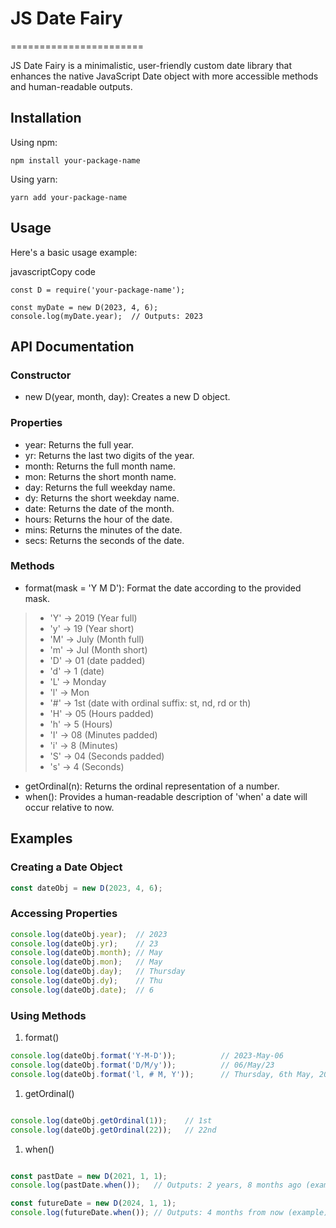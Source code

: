 # JS Date Fairy
=======================

JS Date Fairy is a minimalistic, user-friendly custom date library that enhances the native JavaScript Date object with more accessible methods and human-readable outputs.

Installation
------------

Using npm:
```
npm install your-package-name
```

Using yarn:

```
yarn add your-package-name
```

Usage
-----

Here's a basic usage example:

javascriptCopy code

```
const D = require('your-package-name');

const myDate = new D(2023, 4, 6);
console.log(myDate.year);  // Outputs: 2023
```

API Documentation
-----------------

### Constructor

-   new D(year, month, day): Creates a new D object.

### Properties

-   year: Returns the full year.
-   yr: Returns the last two digits of the year.
-   month: Returns the full month name.
-   mon: Returns the short month name.
-   day: Returns the full weekday name.
-   dy: Returns the short weekday name.
-   date: Returns the date of the month.
-   hours: Returns the hour of the date.
-   mins: Returns the minutes of the date.
-   secs: Returns the seconds of the date.

### Methods

-   format(mask = 'Y M D'): Format the date according to the provided mask.
  >* 'Y' -> 2019 (Year full)
  >* 'y' -> 19 (Year short)
  >* 'M' -> July (Month full)
  >* 'm' -> Jul (Month short)
  >* 'D' -> 01 (date padded)
  >* 'd' -> 1 (date)
  >* 'L' -> Monday
  >* 'l' -> Mon
  >* '#' -> 1st (date with ordinal suffix: st, nd, rd or th)
  >* 'H' -> 05 (Hours padded)
  >* 'h' -> 5 (Hours)
  >* 'I' -> 08 (Minutes padded)
  >* 'i' -> 8 (Minutes)
  >* 'S' -> 04 (Seconds padded)
  >* 's' -> 4 (Seconds)
-   getOrdinal(n): Returns the ordinal representation of a number.
-   when(): Provides a human-readable description of 'when' a date will occur relative to now.

Examples
--------

### Creating a Date Object

```javascript
const dateObj = new D(2023, 4, 6);
```

### Accessing Properties

```javascript
console.log(dateObj.year);  // 2023
console.log(dateObj.yr);    // 23
console.log(dateObj.month); // May
console.log(dateObj.mon);   // May
console.log(dateObj.day);   // Thursday
console.log(dateObj.dy);    // Thu
console.log(dateObj.date);  // 6
```
### Using Methods

1.  format()

```javascript
console.log(dateObj.format('Y-M-D'));          // 2023-May-06
console.log(dateObj.format('D/M/y'));          // 06/May/23
console.log(dateObj.format('l, # M, Y'));      // Thursday, 6th May, 2023
```
1.  getOrdinal()

```javascript

console.log(dateObj.getOrdinal(1));    // 1st
console.log(dateObj.getOrdinal(22));   // 22nd
```

1.  when()

```javascript

const pastDate = new D(2021, 1, 1);
console.log(pastDate.when());   // Outputs: 2 years, 8 months ago (example)

const futureDate = new D(2024, 1, 1);
console.log(futureDate.when()); // Outputs: 4 months from now (example)
```
